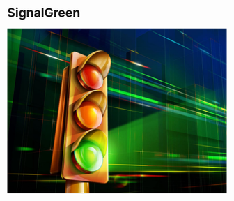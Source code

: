  # SignalGreen
![alt tag](https://github.com/asenf/team_SignalGreen/blob/master/Traffic_light%20(1).jpg)
